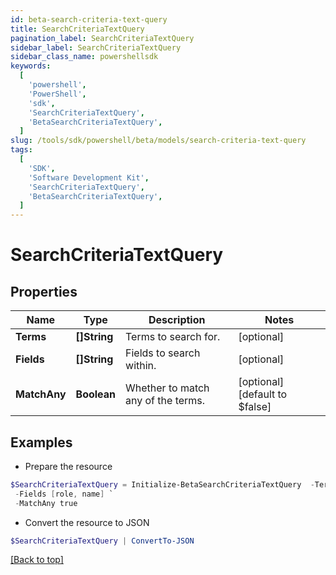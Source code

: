 ```yaml
---
id: beta-search-criteria-text-query
title: SearchCriteriaTextQuery
pagination_label: SearchCriteriaTextQuery
sidebar_label: SearchCriteriaTextQuery
sidebar_class_name: powershellsdk
keywords:
  [
    'powershell',
    'PowerShell',
    'sdk',
    'SearchCriteriaTextQuery',
    'BetaSearchCriteriaTextQuery',
  ]
slug: /tools/sdk/powershell/beta/models/search-criteria-text-query
tags:
  [
    'SDK',
    'Software Development Kit',
    'SearchCriteriaTextQuery',
    'BetaSearchCriteriaTextQuery',
  ]
---
```


# SearchCriteriaTextQuery

## Properties

| Name | Type | Description | Notes |
| --- | --- | --- | --- |
| **Terms** | **[]String** | Terms to search for. | [optional] |
| **Fields** | **[]String** | Fields to search within. | [optional] |
| **MatchAny** | **Boolean** | Whether to match any of the terms. | [optional] [default to $false] |

## Examples

- Prepare the resource

```powershell
$SearchCriteriaTextQuery = Initialize-BetaSearchCriteriaTextQuery  -Terms [admin, user] `
 -Fields [role, name] `
 -MatchAny true
```

- Convert the resource to JSON

```powershell
$SearchCriteriaTextQuery | ConvertTo-JSON
```

[[Back to top]](#)
